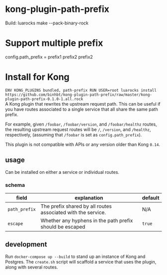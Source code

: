 # kong-plugin-path-prefix
Build: luarocks make --pack-binary-rock  
# Support multiple prefix  
config.path_prefix = prefix1 prefix2 prefix2  

# Install for Kong  
`ENV KONG_PLUGINS bundled, path-prefix
RUN USER=root luarocks install https://github.com/binhbt/kong-plugin-path-prefix/raw/master/kong-plugin-path-prefix-0.1.0-1.all.rock
`  
A Kong plugin that rewrites the upstream request path. This can be useful if you have routes associated to a single service that all share the same path prefix.

For example, given `/foobar`, `/foobar/version`, and `/foobar/healthz` routes, the resulting upstream request routes will be `/`, `/version`, and `/healthz`, respectively, (assuming that `/foobar` is set as `config.path_prefix`).

This plugin is not compatible with APIs or any version older than Kong `0.14`.

## usage

Can be installed on either a service or individual routes.

### schema
| field          | explanation                                                          | default |
|----------------|----------------------------------------------------------------------|---------|
| `path_prefix`  | The prefix shared by all routes associated with the service.         | N/A     |
| `escape`       | Whether any hyphens in the path prefix should be escaped             | `true`  |

## development

Run `docker-compose up --build` to stand up an instance of Kong and Postgres. 
The `create.sh` script will scaffold a service that uses the plugin, along with several routes.
